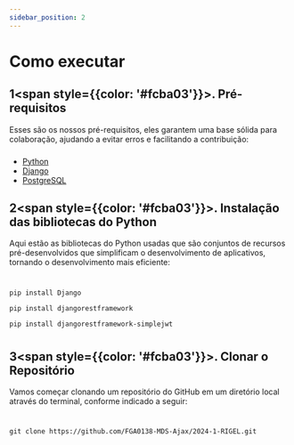 ```yaml
---
sidebar_position: 2
---
```


# Como executar

## 1<span style={{color: '#fcba03'}}>**.**</span> Pré-requisitos

<div className="justify-text"> Esses são os nossos pré-requisitos, eles garantem uma base sólida para colaboração, ajudando a evitar erros e facilitando a contribuição:</div>

###

- [Python](https://www.python.org/downloads/)
- [Django](https://www.djangoproject.com)
- [PostgreSQL](https://www.postgresql.org/download/)

## 2<span style={{color: '#fcba03'}}>**.**</span> Instalação das bibliotecas do Python
<div className="justify-text"> Aqui estão as bibliotecas do Python usadas que são conjuntos de recursos pré-desenvolvidos que simplificam o desenvolvimento de aplicativos, tornando o desenvolvimento mais eficiente: </div>

#
```
pip install Django
```
```
pip install djangorestframework
```
```
pip install djangorestframework-simplejwt 
```
#
## 3<span style={{color: '#fcba03'}}>**.**</span> Clonar o Repositório

<div className="justify-text"> Vamos começar clonando um repositório do GitHub em um diretório local através do terminal, conforme indicado a seguir: </div>

#
```
git clone https://github.com/FGA0138-MDS-Ajax/2024-1-RIGEL.git
```